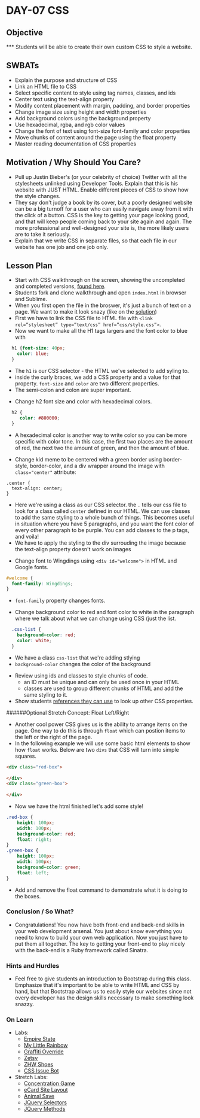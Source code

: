 # DAY-07 CSS 

## Objective
*** Students will be able to create their own custom CSS to style a website.

## SWBATs
+ Explain the purpose and structure of CSS
+ Link an HTML file to CSS
+ Select specific content to style using tag names, classes, and ids
+ Center text using the text-align property
+ Modify content placement with margin, padding, and border properties
+ Change image size using height and width properties
+ Add background colors using the background property
+ Use hexadecimal, rgba, and rgb color values
+ Change the font of text using font-size font-family and color properties
+ Move chunks of content around the page using the float property
+ Master reading documentation of CSS properties

## Motivation / Why Should You Care?
+ Pull up Justin Bieber's (or your celebrity of choice) Twitter with all the stylesheets unlinked using Developer Tools. Explain that this is his website with JUST HTML. Enable different pieces of CSS to show how the style changes.
+ They say don't judge a book by its cover, but a poorly designed website can be a big turnoff for a user who can easily navigate away from it with the click of a button. CSS is the key to getting your page looking good, and that will keep people coming back to your site again and again. The more professional and well-designed your site is, the more likely users are to take it seriously.
+ Explain that we write CSS in separate files, so that each file in our website has one job and one job only.

## Lesson Plan
+ Start with CSS walkthrough on the screen, showing the uncompleted and completed versions, [found here](https://GitHub.com/learn-co-curriculum/css-walkthrough-hs).
+ Students fork and clone walkthrough and open `index.html` in browser and Sublime.
+ When you first open the file in the broswer, it's just a bunch of text on a page. We want to make it look snazy (like on the [solution](https://GitHub.com/learn-co-curriculum/css-walkthrough-hs/tree/solution))
+ First we have to link the CSS file to HTML file with `<link rel=”stylesheet” type=”text/css” href=”css/style.css”>`.
+ Now we want to make all the H1 tags largers and the font color to blue with 
```css
  h1 {font-size: 40px; 
    color: blue;
  }
```
  * The `h1` is our CSS selector - the HTML we've selected to add syling to. 
  * inside the curly braces, we add a CSS property and a value for that property. `font-size` and `color` are two different properties.
  * The semi-colon and colon are super important.
+ Change h2 font size and color with hexadecimal colors.
```css
  h2 {
     color: #800000;
  }
```
  * A hexadecimal color is another way to write color so you can be more specific with color tone. In this case, the first two places are the amount of red, the next two the amount of green, and then the amount of blue.
+ Change kid meme to be centered with a green border using border-style, border-color, and a div wrapper around the image with `class="center"` attribute: 
```
.center {
  text-align: center;
}
```
  * Here we're using a class as our CSS selector. the `.` tells our css file to look for a class called `center` defined in our HTML. We can use classes to add the same styling to a whole bunch of things. This becomes useful in situation where you have 5 paragraphs, and you want the font color of every other paragraph to be purple. You can add classes to the p tags, and voila!
  * We have to apply the styling to the div surrouding the image because the text-align property doesn't work on images 
+ Change font to Wingdings using `<div id="welcome">` in HTML and Google fonts.
```css
#welcome {
  font-family: Wingdings;
}
  ```
  * `font-family` property changes fonts.
+ Change background color to red and font color to white in the paragraph where we talk about what we can change using CSS (just the list.
```css
  .css-list {
    background-color: red;
    color: white;
  }

```
  * We have a class `css-list` that we're adding stlying
  * `background-color` changes the color of the background
+ Review using ids and classes to style chunks of code.
  * an ID must be unique and can only be used once in your HTML
  * classes are used to group different chunks of HTML and add the same styling to it.
+ Show students [references they can use](https://developer.mozilla.org/en-US/docs/Web/CSS/Reference) to look up other CSS properties.

######Optional Stretch Concept:  Float Left/Right
+  Another cool power CSS gives us is the ability to arrange items on the page.  One way to do this is through `float` which can postion items to the left or the right of the page.
+  In the following example we will use some basic html elements to show how `float` works.  Below are two `divs` that CSS will turn into simple squares.    
```html
<div class="red-box">
    
</div>
<div class="green-box">
    
</div>
```
+  Now we have the html finished let's add some style!
```css
.red-box {
    height: 100px;
    width: 100px;
    background-color: red;
    float: right;
}
.green-box {
    height: 100px;
    width: 100px;
    background-color: green;
    float: left;
}
```
+  Add and remove the float command to demonstrate what it is doing to the boxes.  

### Conclusion / So What?
+ Congratulations! You now have both front-end and back-end skills in your web development arsenal. You just about know everything you need to know to build your own web application. Now you just have to put them all together. The key to getting your front-end to play nicely with the back-end is a Ruby framework called Sinatra.

### Hints and Hurdles
+ Feel free to give students an introduction to Bootstrap during this class. Emphasize that it's important to be able to write HTML and CSS by hand, but that Bootstrap allows us to easily style our websites since not every developer has the design skills necessary to make something look snazzy.

### On Learn
+ Labs:
  + [Empire State](https://GitHub.com/learn-co-curriculum/hs-empire-state-css-challenge)
  + [My Little Rainbow](https://GitHub.com/learn-co-curriculum/hs-my-little-rainbow) 
  + [Graffiti Override](https://GitHub.com/learn-co-curriculum/hs-css-graffiti-override)
  + [Zetsy](https://GitHub.com/learn-co-curriculum/hs-zetsy)
  + [ZHW Shoes](https://GitHub.com/learn-co-curriculum/hs-zhw-shoes-layout)
  + [CSS Issue Bot](https://GitHub.com/learn-co-curriculum/css-issue-bot-9000)
+ Stretch Labs:
  + [Concentration Game](https://GitHub.com/learn-co-curriculum/fe-concentration-game)
  + [eCard Site Layout](https://GitHub.com/learn-co-curriculum/ecard-site-layout)
  + [Animal Save](https://GitHub.com/learn-co-curriculum/animal-save)
  + [JQuery Selectors](https://GitHub.com/learn-co-curriculum/fe-jquery-exploring-selectors)
  + [JQuery Methods](https://GitHub.com/learn-co-curriculum/fe-jquery-exploring-methods)
  
  
